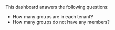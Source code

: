 This dashboard answers the following questions:

- How many groups are in each tenant?
- How many groups do not have any members?
